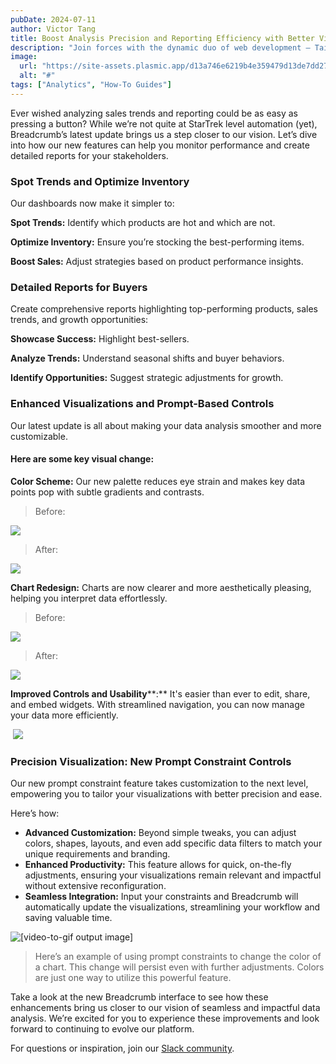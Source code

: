 ```yaml
---
pubDate: 2024-07-11
author: Victor Tang
title: Boost Analysis Precision and Reporting Efficiency with Better Visualizations
description: "Join forces with the dynamic duo of web development – Tailwind CSS and astro.js. They're like Batman and Robin, but for your coding adventures. No capes required"
image:
  url: "https://site-assets.plasmic.app/d13a746e6219b4e359479d13de7dd276.png"
  alt: "#"
tags: ["Analytics", "How-To Guides"]
---
```


Ever wished analyzing sales trends and reporting could be as easy as pressing a button? While we’re not quite at StarTrek level automation (yet), Breadcrumb’s latest update brings us a step closer to our vision. Let’s dive into how our new features can help you monitor performance and create detailed reports for your stakeholders.

### Spot Trends and Optimize Inventory

Our dashboards now make it simpler to:

**Spot Trends:** Identify which products are hot and which are not.

**Optimize Inventory:** Ensure you’re stocking the best-performing items.

**Boost Sales:** Adjust strategies based on product performance insights.

### Detailed Reports for Buyers

Create comprehensive reports highlighting top-performing products, sales trends, and growth opportunities:

**Showcase Success:** Highlight best-sellers.

**Analyze Trends:** Understand seasonal shifts and buyer behaviors.

**Identify Opportunities:** Suggest strategic adjustments for growth.

### Enhanced Visualizations and Prompt-Based Controls

Our latest update is all about making your data analysis smoother and more customizable.

#### Here are some key visual change:

**Color Scheme:** Our new palette reduces eye strain and makes key data points pop with subtle gradients and contrasts.

> Before:

**![](https://lh7-us.googleusercontent.com/docsz/AD_4nXc4-ZaYMrE8aRienc2OMDfI_tKWzDeMCB3u7HGAio8ildtvi5LhaJ_DfaUH2Nz1qiwjFrEa9sIw1LlHOGWgi-aDmxrMK04KAOeOpylRy2iagH5IjdumCEPuPiInOerIIW77CDk9HSHAaPcr-k8NUXxVqUE?key=L-uHBNHdU6KerVVbq6HIsw)**

> After:

****![](https://img.plasmic.app/img-optimizer/v1/img?src=28259e575557a8eeeca57ccecf796057.png&f=webp&q=75)****

**Chart Redesign:** Charts are now clearer and more aesthetically pleasing, helping you interpret data effortlessly.

> Before:

**![](https://lh7-us.googleusercontent.com/docsz/AD_4nXfb5Urgw2h4HKAupMO4Hevd_7zn6Gf8F3SaxonQj0PlXK9z5wUuZkS_oEfw8Vf7_3QRW693zbnh1ZN_3W_Ja-V6zbKsIMEXJmfYyo-xS0r1c3UDYmND7CbX6kpT-OFqXRnNdJsw3hxKbAsS8kHp-3lMSpZ-?key=L-uHBNHdU6KerVVbq6HIsw)**

> After:

****![](https://img.plasmic.app/img-optimizer/v1/img?src=19b97f44589131dd3f4e4193f1c78213.png&f=webp&q=75)****

**Improved Controls and Usability****:** It's easier than ever to edit, share, and embed widgets. With streamlined navigation, you can now manage your data more efficiently. 

 ![](https://img.plasmic.app/img-optimizer/v1/img?src=c6af7b4eb5ba5a0693780f3c172d398e.png&f=webp&q=75)

### Precision Visualization: New Prompt Constraint Controls

Our new prompt constraint feature takes customization to the next level, empowering you to tailor your visualizations with better precision and ease.

Here’s how:

- **Advanced Customization:** Beyond simple tweaks, you can adjust colors, shapes, layouts, and even add specific data filters to match your unique requirements and branding.
- **Enhanced Productivity:** This feature allows for quick, on-the-fly adjustments, ensuring your visualizations remain relevant and impactful without extensive reconfiguration.
- **Seamless Integration:** Input your constraints and Breadcrumb will automatically update the visualizations, streamlining your workflow and saving valuable time.

![[video-to-gif output image]](https://img.plasmic.app/img-optimizer/v1/img?src=d6fa3b7b71e882af23eb6b74549bf4ad.gif&f=webp&q=75)

> Here’s an example of using prompt constraints to change the color of a chart. This change will persist even with further adjustments. Colors are just one way to utilize this powerful feature.

Take a look at the new Breadcrumb interface to see how these enhancements bring us closer to our vision of seamless and impactful data analysis. We’re excited for you to experience these improvements and look forward to continuing to evolve our platform.

For questions or inspiration, join our [Slack community](https://join.slack.com/t/breadcrumbcommunity/shared_invite/zt-26maq86pe-sQqPQ7WTPn6mkJEwqBIvHw).